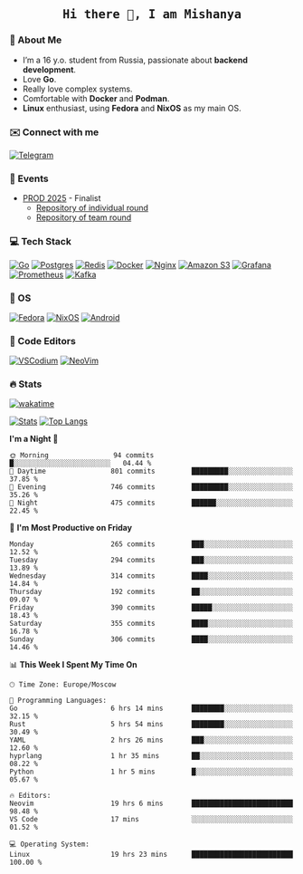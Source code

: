 <h2 align='center'><samp><strong>Hi there 👋, I am Mishanya</strong></samp></h2>

### 🚀 About Me

- I’m a 16 y.o. student from Russia, passionate about **backend development**.
- Love **Go**.
- Really love complex systems.
- Comfortable with **Docker** and **Podman**.
- **Linux** enthusiast, using **Fedora** and **NixOS** as my main OS.

### ✉️ Connect with me

[![Telegram](https://img.shields.io/badge/Telegram-2CA5E0?style=for-the-badge&logo=telegram&logoColor=white)](https://t.me/misshanya7)

### 📅 Events

- [PROD 2025](https://prodcontest.ru) - Finalist
  - [Repository of individual round](https://github.com/misshanya/PROD2025-final-individual)
  - [Repository of team round](https://github.com/Central-University-IT-prod/2025-final-command-team-32-prod-final-team/)

### 💻 Tech Stack

[![Go](https://img.shields.io/badge/Go-%2300ADD8.svg?style=for-the-badge&logo=go&logoColor=white)](https://go.dev)
[![Postgres](https://img.shields.io/badge/Postgres-%23316192.svg?style=for-the-badge&logo=postgresql&logoColor=white)](https://postgresql.org)
[![Redis](https://img.shields.io/badge/redis-%23DD0031.svg?style=for-the-badge&logo=redis&logoColor=white)](https://redis.io)
[![Docker](https://img.shields.io/badge/Docker-2496ED?style=for-the-badge&logo=docker&logoColor=fff)](https://docker.com)
[![Nginx](https://img.shields.io/badge/nginx-%23009639.svg?style=for-the-badge&logo=nginx&logoColor=white)](https://nginx.org)
[![Amazon S3](https://img.shields.io/badge/Amazon%20S3-FF9900?style=for-the-badge&logo=amazons3&logoColor=white)](https://aws.amazon.com/s3)
[![Grafana](https://img.shields.io/badge/Grafana-F2F4F9?style=for-the-badge&logo=grafana&logoColor=orange&labelColor=F2F4F9)](https://grafana.com)
[![Prometheus](https://img.shields.io/badge/Prometheus-000000?style=for-the-badge&logo=prometheus&labelColor=000000)](https://prometheus.io)
[![Kafka](https://img.shields.io/badge/Apache_Kafka-231F20?style=for-the-badge&logo=apache-kafka&logoColor=white)](https://kafka.apache.org)

### 🐧 OS

[![Fedora](https://img.shields.io/badge/Fedora-51A2DA?style=for-the-badge&logo=fedora&logoColor=fff)](https://fedoraproject.org)
[![NixOS](https://img.shields.io/badge/NixOS-5277C3?style=for-the-badge&logo=nixos&logoColor=white)](https://nixos.org)
[![Android](https://img.shields.io/badge/Android-3DDC84?style=for-the-badge&logo=android&logoColor=white)](https://android.com)

### 📝 Code Editors

[![VSCodium](https://img.shields.io/badge/VSCodium-2F80ED?style=for-the-badge&logo=vscodium&logoColor=fff)](https://vscodium.com)
[![NeoVim](https://img.shields.io/badge/NeoVim-%2357A143.svg?&style=for-the-badge&logo=neovim&logoColor=white)](https://neovim.io)

### 🔥 Stats

[![wakatime](https://wakatime.com/badge/user/6c2e820c-673b-4690-9190-7b15c368b37f.svg?style=for-the-badge)](https://wakatime.com/@misshanya)

[![Stats](https://github-readme-stats.vercel.app/api?username=misshanya&show_icons=true&theme=dracula)](#)
[![Top Langs](https://github-readme-stats.vercel.app/api/top-langs/?username=misshanya&layout=compact&theme=dracula)](#)

<!--START_SECTION:waka-->
**I'm a Night 🦉** 

```text
🌞 Morning                94 commits          █░░░░░░░░░░░░░░░░░░░░░░░░   04.44 % 
🌆 Daytime                801 commits         █████████░░░░░░░░░░░░░░░░   37.85 % 
🌃 Evening                746 commits         █████████░░░░░░░░░░░░░░░░   35.26 % 
🌙 Night                  475 commits         ██████░░░░░░░░░░░░░░░░░░░   22.45 % 
```
📅 **I'm Most Productive on Friday** 

```text
Monday                   265 commits         ███░░░░░░░░░░░░░░░░░░░░░░   12.52 % 
Tuesday                  294 commits         ███░░░░░░░░░░░░░░░░░░░░░░   13.89 % 
Wednesday                314 commits         ████░░░░░░░░░░░░░░░░░░░░░   14.84 % 
Thursday                 192 commits         ██░░░░░░░░░░░░░░░░░░░░░░░   09.07 % 
Friday                   390 commits         █████░░░░░░░░░░░░░░░░░░░░   18.43 % 
Saturday                 355 commits         ████░░░░░░░░░░░░░░░░░░░░░   16.78 % 
Sunday                   306 commits         ████░░░░░░░░░░░░░░░░░░░░░   14.46 % 
```


📊 **This Week I Spent My Time On** 

```text
🕑︎ Time Zone: Europe/Moscow

💬 Programming Languages: 
Go                       6 hrs 14 mins       ████████░░░░░░░░░░░░░░░░░   32.15 % 
Rust                     5 hrs 54 mins       ████████░░░░░░░░░░░░░░░░░   30.49 % 
YAML                     2 hrs 26 mins       ███░░░░░░░░░░░░░░░░░░░░░░   12.60 % 
hyprlang                 1 hr 35 mins        ██░░░░░░░░░░░░░░░░░░░░░░░   08.22 % 
Python                   1 hr 5 mins         █░░░░░░░░░░░░░░░░░░░░░░░░   05.67 % 

🔥 Editors: 
Neovim                   19 hrs 6 mins       █████████████████████████   98.48 % 
VS Code                  17 mins             ░░░░░░░░░░░░░░░░░░░░░░░░░   01.52 % 

💻 Operating System: 
Linux                    19 hrs 23 mins      █████████████████████████   100.00 % 
```


<!--END_SECTION:waka-->
